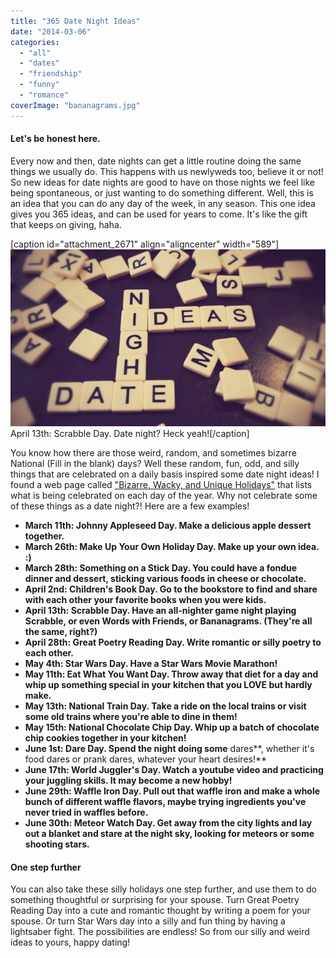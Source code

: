 ```yaml
---
title: "365 Date Night Ideas"
date: "2014-03-06"
categories: 
  - "all"
  - "dates"
  - "friendship"
  - "funny"
  - "romance"
coverImage: "bananagrams.jpg"
---
```


#### Let's be honest here.

Every now and then, date nights can get a little routine doing the same things we usually do. This happens with us newlyweds too, believe it or not! So new ideas for date nights are good to have on those nights we feel like being spontaneous, or just wanting to do something different. Well, this is an idea that you can do any day of the week, in any season. This one idea gives you 365 ideas, and can be used for years to come. It's like the gift that keeps on giving, haha.

\[caption id="attachment\_2671" align="aligncenter" width="589"\]![bananagrams, scrabble, date night ideas, fun date night ideas, unique date night ideas, weird date night ideas, 365 date night ideas](/images/bananagrams.jpg) April 13th: Scrabble Day. Date night? Heck yeah!\[/caption\]

You know how there are those weird, random, and sometimes bizarre National (Fill in the blank) days? Well these random, fun, odd, and silly things that are celebrated on a daily basis inspired some date night ideas! I found a web page called ["Bizarre, Wacky, and Unique Holidays"](http://holidayinsights.com/moreholidays/index.htm) that lists what is being celebrated on each day of the year. Why not celebrate some of these things as a date night?! Here are a few examples!

- **March 11th: Johnny Appleseed Day. Make a delicious apple dessert together.**
- **March 26th: Make Up Your Own Holiday Day. Make up your own idea. :)**
- **March 28th: Something on a Stick Day. You could have a fondue dinner and dessert, sticking various foods in cheese or chocolate.**
- **April 2nd: Children's Book Day. Go to the bookstore to find and share with each other your favorite books when you were kids.**
- **April 13th: Scrabble Day. Have an all-nighter game night playing Scrabble, or even Words with Friends, or Bananagrams. (They're all the same, right?)**
- **April 28th: Great Poetry Reading Day. Write romantic or silly poetry to each other.**
- **May 4th: Star Wars Day. Have a Star Wars Movie Marathon!**
- **May 11th: Eat What You Want Day. Throw away that diet for a day and whip up something special in your kitchen that you LOVE but hardly make.**
- **May 13th: National Train Day. Take a ride on the local trains or visit some old trains where you're able to dine in them!**
- **May 15th: National Chocolate Chip Day. Whip up a batch of chocolate chip cookies together in your kitchen!**
- **June 1st: Dare Day. Spend the night doing some** dares**, whether it's food dares or prank dares, whatever your heart desires!**
- **June 17th: World Juggler's Day. Watch a youtube video and practicing your juggling skills. It may become a new hobby!**
- **June 29th: Waffle Iron Day. Pull out that waffle iron and make a whole bunch of different waffle flavors, maybe trying ingredients you've never tried in waffles before.**
- **June 30th: Meteor Watch Day. Get away from the city lights and lay out a blanket and stare at the night sky, looking for meteors or some shooting stars.**

#### One step further

You can also take these silly holidays one step further, and use them to do something thoughtful or surprising for your spouse. Turn Great Poetry Reading Day into a cute and romantic thought by writing a poem for your spouse. Or turn Star Wars day into a silly and fun thing by having a lightsaber fight. The possibilities are endless! So from our silly and weird ideas to yours, happy dating!
